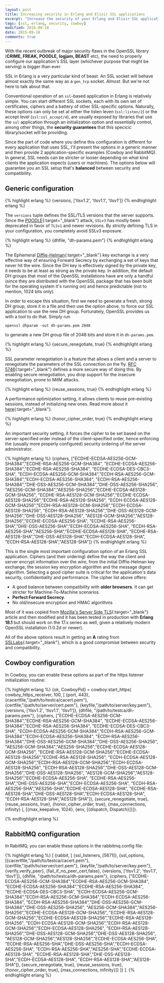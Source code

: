 ```yaml
---
layout: post
title: Increasing security in Erlang and Elixir SSL applications
excerpt: "Increase the security of your Erlang and Elixir SSL applications."
tags: [ssl, erlang, security, cowboy]
modified: 2015-09-18
date: 2015-09-18
comments: true
---
```


With the recent outbreak of major security flaws in the OpenSSL library (**CRIME, FREAK, POODLE, logjam, BEAST** etc), the need to properly configure our application's SSL layer (whichever purpose that might be serving) is bigger than ever.

SSL in Erlang is a very particular kind of beast. An SSL socket will behave almost exactly the same way as a `gen_tcp` socket. _Almost_. But we're not here to talk about that.

Conventional operation of an `ssl`-based application in Erlang is relatively simple. You can start different SSL sockets, each with its own set of certificates, ciphers and a battery of other SSL-specific options. Naturally, these options can only be set at either the listen leven (`ssl:listen/2`) or the accept level (`ssl:ssl_accept/4`), are usually exposed by libraries that use the `ssl` application through an initialization option and essentially control, among other things, the **security guarantees** that this specicic library/socket will be providing.

Since the part of code where you define this configuration is different for every application that uses SSL, I'll present the options in a generic manner and then provide 2 application-specific examples (Cowboy and RabbitMQ). In general, SSL needs can be stricter or looser depending on what kind clients the application expects (users or machines). The options below will guarantee you an SSL setup that's **balanced** between security and compatibility.

## Generic configuration

{% highlight erlang %}
{versions, ['tlsv1.2', 'tlsv1.1', 'tlsv1']}
{% endhighlight erlang %}

The `versions` tuple defines the SSL/TLS versions that the server supports. Since the [POODLE](https://isc.sans.edu/forums/diary/SSLv3+POODLE+Vulnerability+Official+Release/18827/){:target="_blank"} attack, `SSLv3` has mostly been deprecated in favor of `TLSv1` and newer revisions. By strictly defining TLS in your configuration, you completely avoid SSLv3 exposure.

{% highlight erlang %}
{dhfile, "dh-params.pem"}
{% endhighlight erlang %}

The Ephemeral [Diffie-Helman](http://www.wikiwand.com/en/Diffie%E2%80%93Hellman_key_exchange){:target="_blank"} key exchange is a very effective way of ensuring Forward Secrecy by exchanging a set of keys that never hit the wire. Since the DH key is effectively signed by the private key, it needs to be at least as strong as the private key. In addition, the default DH groups that most of the OpenSSL installations have are only a handful (since they are distributed with the OpenSSL package that has been built for the operating system it's running on) and hence predictable (not to mention, 1024 bits only).

In order to escape this situation, first we need to generate a fresh, strong DH group, store it in a file and then use the option above, to force our SSL application to use the new DH group. Fortunately, OpenSSL provides us with a tool to do that. Simply run

    openssl dhparam -out dh-params.pem 2048

to generate a new DH group file of 2048 bits and store it in `dh-params.pem`.

{% highlight erlang %}
{secure_renegotiate, true}
{% endhighlight erlang %}

SSL parameter renegotiation is a feature that allows a client and a server to renegotiate the parameters of the SSL connection on the fly. [RFC 5746](http://www.ietf.org/rfc/rfc5746.txt){:target="_blank"} defines a more secure way of doing this. By enabling secure renegotiation, you drop support for the insecure renegotiation, prone to MitM attacks.

{% highlight erlang %}
{reuse_sessions, true}
{% endhighlight erlang %}

A performance optimization setting, it allows clients to reuse pre-existing sessions, instead of initializing new ones. Read more about it [here](http://vincent.bernat.im/en/blog/2011-ssl-session-reuse-rfc5077.html){:target="_blank"}.

{% highlight erlang %}
{honor_cipher_order, true}
{% endhighlight erlang %}

An important security setting, it forces the cipher to be set based on the server-specified order instead of the client-specified order, hence enforcing the (usually more properly configured) security ordering of the server administrator.

{% highlight erlang %}
{ciphers, ["ECDHE-ECDSA-AES256-GCM-SHA384","ECDHE-RSA-AES256-GCM-SHA384",
        "ECDHE-ECDSA-AES256-SHA384","ECDHE-RSA-AES256-SHA384", "ECDHE-ECDSA-DES-CBC3-SHA",
        "ECDH-ECDSA-AES256-GCM-SHA384","ECDH-RSA-AES256-GCM-SHA384","ECDH-ECDSA-AES256-SHA384",
        "ECDH-RSA-AES256-SHA384","DHE-DSS-AES256-GCM-SHA384","DHE-DSS-AES256-SHA256",
        "AES256-GCM-SHA384","AES256-SHA256","ECDHE-ECDSA-AES128-GCM-SHA256",
        "ECDHE-RSA-AES128-GCM-SHA256","ECDHE-ECDSA-AES128-SHA256","ECDHE-RSA-AES128-SHA256",
        "ECDH-ECDSA-AES128-GCM-SHA256","ECDH-RSA-AES128-GCM-SHA256","ECDH-ECDSA-AES128-SHA256",
        "ECDH-RSA-AES128-SHA256","DHE-DSS-AES128-GCM-SHA256","DHE-DSS-AES128-SHA256",
        "AES128-GCM-SHA256","AES128-SHA256","ECDHE-ECDSA-AES256-SHA",
        "ECDHE-RSA-AES256-SHA","DHE-DSS-AES256-SHA","ECDH-ECDSA-AES256-SHA",
        "ECDH-RSA-AES256-SHA","AES256-SHA","ECDHE-ECDSA-AES128-SHA",
        "ECDHE-RSA-AES128-SHA","DHE-DSS-AES128-SHA","ECDH-ECDSA-AES128-SHA",
        "ECDH-RSA-AES128-SHA","AES128-SHA"]}
{% endhighlight erlang %}

This is the single most important configuration option of an Erlang SSL application. Ciphers (and their ordering) define the way the client and server encrypt information over the wire, from the initial Diffie-Helman key exchange, the session key encryption algorithm and the message digest algorithm. Selecting a good cipher suite is critical for the application's data security, confidentiality and performance. The cipher list above offers:

* A good balance between compatibility with **older browsers**. It can get stricter for Machine-To-Machine scenarios.
* **Perfect Forward Secrecy**.
* No old/insecure encryption and HMAC algorithms

Most of it was copied from [Mozilla's Server Side TLS](https://wiki.mozilla.org/Security/Server_Side_TLS){:target="_blank"} article and then modified and it has been tested in production with **Erlang 18.1** but should work on the 17.x series as well, given a relatively modern OpenSSL installation (1.0.2d or newer).

All of the above options result in getting an **A** rating from [SSLLabs](https://globalsign.ssllabs.com/){:target="_blank"}, which is a good compromise between security and compatibility.

## Cowboy configuration

In Cowboy, you can enable these options as part of the https listener initialization routine:

{% highlight erlang %}
{ok, CowboyPid} = cowboy:start_https(
    cowboy_https_receiver,
    100,
    [
        {port, 443},
        {cacertfile,"/path/to/testca/cacert.pem"},
        {certfile,"/path/to/server/cert.pem"},
        {keyfile,"/path/to/server/key.pem"},
        {versions, ['tlsv1.2', 'tlsv1.1', 'tlsv1']},
        {dhfile, "/path/to/testca/dh-params.pem"},
        {ciphers, ["ECDHE-ECDSA-AES256-GCM-SHA384","ECDHE-RSA-AES256-GCM-SHA384",
            "ECDHE-ECDSA-AES256-SHA384","ECDHE-RSA-AES256-SHA384", "ECDHE-ECDSA-DES-CBC3-SHA",
            "ECDH-ECDSA-AES256-GCM-SHA384","ECDH-RSA-AES256-GCM-SHA384","ECDH-ECDSA-AES256-SHA384",
            "ECDH-RSA-AES256-SHA384","DHE-DSS-AES256-GCM-SHA384","DHE-DSS-AES256-SHA256",
            "AES256-GCM-SHA384","AES256-SHA256","ECDHE-ECDSA-AES128-GCM-SHA256",
            "ECDHE-RSA-AES128-GCM-SHA256","ECDHE-ECDSA-AES128-SHA256","ECDHE-RSA-AES128-SHA256",
            "ECDH-ECDSA-AES128-GCM-SHA256","ECDH-RSA-AES128-GCM-SHA256","ECDH-ECDSA-AES128-SHA256",
            "ECDH-RSA-AES128-SHA256","DHE-DSS-AES128-GCM-SHA256","DHE-DSS-AES128-SHA256",
            "AES128-GCM-SHA256","AES128-SHA256","ECDHE-ECDSA-AES256-SHA",
            "ECDHE-RSA-AES256-SHA","DHE-DSS-AES256-SHA","ECDH-ECDSA-AES256-SHA",
            "ECDH-RSA-AES256-SHA","AES256-SHA","ECDHE-ECDSA-AES128-SHA",
            "ECDHE-RSA-AES128-SHA","DHE-DSS-AES128-SHA","ECDH-ECDSA-AES128-SHA",
            "ECDH-RSA-AES128-SHA","AES128-SHA"]},
        {secure_renegotiate, true},
        {reuse_sessions, true},
        {honor_cipher_order, true},
        {max_connections, infinity}
    ],
    [{max_keepalive, 1024}, {env, [{dispatch, Dispatch}]}]).

{% endhighlight erlang %}
## RabbitMQ configuration

In RabitMQ, you can enable these options in the rabbitmq.config file:

{% highlight erlang %}
[
  {rabbit, [
     {ssl_listeners, [5671]},
     {ssl_options, [{cacertfile,"/path/to/testca/cacert.pem"},
                    {certfile,"/path/to/server/cert.pem"},
                    {keyfile,"/path/to/server/key.pem"},
                    {verify,verify_peer},
                    {fail_if_no_peer_cert,false},
                    {versions, ['tlsv1.2', 'tlsv1.1', 'tlsv1']},
                    {dhfile, "/path/to/testca/dh-params.pem"},
                    {ciphers, ["ECDHE-ECDSA-AES256-GCM-SHA384","ECDHE-RSA-AES256-GCM-SHA384",
                        "ECDHE-ECDSA-AES256-SHA384","ECDHE-RSA-AES256-SHA384", "ECDHE-ECDSA-DES-CBC3-SHA",
                        "ECDH-ECDSA-AES256-GCM-SHA384","ECDH-RSA-AES256-GCM-SHA384","ECDH-ECDSA-AES256-SHA384",
                        "ECDH-RSA-AES256-SHA384","DHE-DSS-AES256-GCM-SHA384","DHE-DSS-AES256-SHA256",
                        "AES256-GCM-SHA384","AES256-SHA256","ECDHE-ECDSA-AES128-GCM-SHA256",
                        "ECDHE-RSA-AES128-GCM-SHA256","ECDHE-ECDSA-AES128-SHA256","ECDHE-RSA-AES128-SHA256",
                        "ECDH-ECDSA-AES128-GCM-SHA256","ECDH-RSA-AES128-GCM-SHA256","ECDH-ECDSA-AES128-SHA256",
                        "ECDH-RSA-AES128-SHA256","DHE-DSS-AES128-GCM-SHA256","DHE-DSS-AES128-SHA256",
                        "AES128-GCM-SHA256","AES128-SHA256","ECDHE-ECDSA-AES256-SHA",
                        "ECDHE-RSA-AES256-SHA","DHE-DSS-AES256-SHA","ECDH-ECDSA-AES256-SHA",
                        "ECDH-RSA-AES256-SHA","AES256-SHA","ECDHE-ECDSA-AES128-SHA",
                        "ECDHE-RSA-AES128-SHA","DHE-DSS-AES128-SHA","ECDH-ECDSA-AES128-SHA",
                        "ECDH-RSA-AES128-SHA","AES128-SHA"]},
                    {secure_renegotiate, true},
                    {reuse_sessions, true},
                    {honor_cipher_order, true},
                    {max_connections, infinity}]}
   ]}
].
{% endhighlight erlang %}

